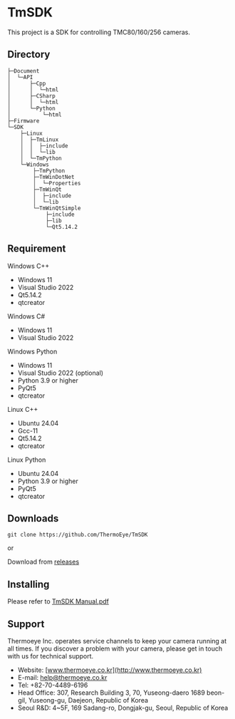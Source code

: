 # TmSDK

This project is a SDK for controlling TMC80/160/256 cameras.

## Directory
```
├─Document
│  └─API
│      ├─Cpp
│      │  └─html
│      ├─CSharp
│      │  └─html
│      └─Python
│          └─html
├─Firmware
└─SDK
    ├─Linux
    │  ├─TmLinux
    │  │  ├─include
    │  │  └─lib
    │  └─TmPython
    └─Windows
        ├─TmPython
        ├─TmWinDotNet
        │  └─Properties
        ├─TmWinQt
        │  ├─include
        │  └─lib
        └─TmWinQtSimple
            ├─include
            ├─lib
            └─Qt5.14.2
```
## Requirement

Windows C++
- Windows 11
- Visual Studio 2022
- Qt5.14.2
- qtcreator

Windows C#
- Windows 11
- Visual Studio 2022

Windows Python
- Windows 11
- Visual Studio 2022 (optional)
- Python 3.9 or higher
- PyQt5
- qtcreator

Linux C++
- Ubuntu 24.04
- Gcc-11
- Qt5.14.2
- qtcreator

Linux Python
- Ubuntu 24.04
- Python 3.9 or higher
- PyQt5
- qtcreator

## Downloads

```
git clone https://github.com/ThermoEye/TmSDK
```
or

Download from [releases](https://github.com/ThermoEye/TmSDK/releases)

## Installing

Please refer to [TmSDK Manual.pdf](https://github.com/ThermoEye/TmSDK/blob/main/Document/TmSDK%EC%82%AC%EC%9A%A9%EC%84%A4%EB%AA%85%EC%84%9C.pdf)

## Support

Thermoeye Inc. operates service channels to keep your camera running at all times. 
If you discover a problem with your camera, please get in touch with us for technical support.

- Website: [www.thermoeye.co.kr](http://www.thermoeye.co.kr)
- E-mail: help@thermoeye.co.kr
- Tel: +82-70-4489-6196
- Head Office: 307, Research Building 3, 70, Yuseong-daero 1689 beon-gil, Yuseong-gu, Daejeon, Republic of Korea
- Seoul R&D: 4~5F, 169 Sadang-ro, Dongjak-gu, Seoul, Republic of Korea
